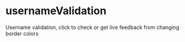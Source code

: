 # usernameValidation
Username validation, click to check or get live feedback from changing border colors

